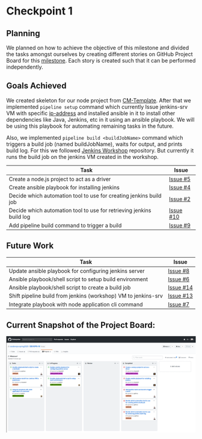 # Checkpoint 1
## Planning
We planned on how to achieve the objective of this milestone and divided the tasks amongst ourselves by creating different stories on GitHub Project Board for this [milestone](https://github.ncsu.edu/cscdevops-spring2020/DEVOPS-10/projects/1). Each story is created such that it can be performed independently.

## Goals Achieved
We created skeleton for our node project from [CM-Template](https://github.com/CSC-DevOps/CM-Template). After that we implemented `pipeline setup` command which currently Issue jenkins-srv VM with specific [ip-address](https://github.com/CSC-DevOps/Course/blob/master/Project/Pipeline1.md#constraints) and installed ansible in it to install other dependencies like Java, Jenkins, etc in it using an ansible playbook. We will be using this playbook for automating remaining tasks in the future.

Also, we implemented `pipeline build <buildJobName>` command which triggers a build job (named buildJobName), waits for output, and prints build log. For this we followed [Jenkins Workshop](https://github.com/CSC-DevOps/Jenkins) repository. But currently it runs the build job on the jenkins VM created in the workshop.

| Task | Issue |
| ------ | ------ |
| Create a node.js project to act as a driver | [Issue #5](https://github.ncsu.edu/cscdevops-spring2020/DEVOPS-10/Issue/5) |
| Create ansible playbook for installing jenkins | [Issue #4](https://github.ncsu.edu/cscdevops-spring2020/DEVOPS-10/Issue/4) |
| Decide which automation tool to use for creating jenkins build job | [Issue #2](https://github.ncsu.edu/cscdevops-spring2020/DEVOPS-10/Issue/2) |
| Decide which automation tool to use for retrieving jenkins build log | [Issue #10](https://github.ncsu.edu/cscdevops-spring2020/DEVOPS-10/Issue/10) |
| Add pipeline build command to trigger a build | [Issue #9](https://github.ncsu.edu/cscdevops-spring2020/DEVOPS-10/Issue/9) |

## Future Work
| Task | Issue |
| ------ | ------ |
| Update ansible playbook  for configuring jenkins server  | [Issue #8](https://github.ncsu.edu/cscdevops-spring2020/DEVOPS-10/Issue/8) |
| Ansible playbook/shell script to setup build environment | [Issue #6](https://github.ncsu.edu/cscdevops-spring2020/DEVOPS-10/Issue/6) |
| Ansible playbook/shell script to create a build job | [Issue #14](https://github.ncsu.edu/cscdevops-spring2020/DEVOPS-10/Issue/14) |
| Shift pipeline build from jenkins (workshop) VM to jenkins-srv | [Issue #13](https://github.ncsu.edu/cscdevops-spring2020/DEVOPS-10/Issue/13) |
| Integrate playbook with node application cli command | [Issue #7](https://github.ncsu.edu/cscdevops-spring2020/DEVOPS-10/Issue/7) |

## Current Snapshot of the Project Board:
![img](imgs/milestone1_project_board_checkpoint1.png)

